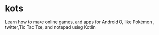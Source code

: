 # kots
Learn how to make online games, and apps for Android O, like Pokémon , twitter,Tic Tac Toe, and notepad using Kotlin
